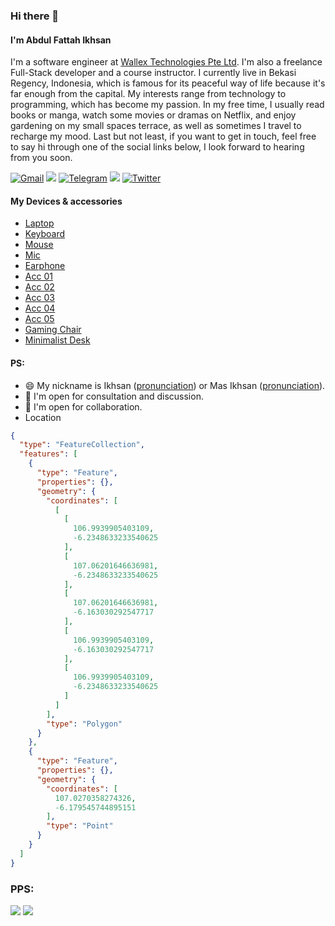 ### Hi there 👋

#### I'm Abdul Fattah Ikhsan

I'm a software engineer at [Wallex Technologies Pte Ltd](https://www.wallex.asia/). I'm also a freelance Full-Stack developer and a course instructor. I currently live in Bekasi Regency, Indonesia, which is famous for its peaceful way of life because it's far enough from the capital. My interests range from technology to programming, which has become my passion. In my free time, I usually read books or manga, watch some movies or dramas on Netflix, and enjoy gardening on my small spaces terrace, as well as sometimes I travel to recharge my mood. Last but not least, if you want to get in touch, feel free to say hi through one of the social links below, I look forward to hearing from you soon.

[![Gmail](https://img.shields.io/static/v1?style=flat-square&message=Gmail&color=EA4335&logo=Gmail&logoColor=FFFFFF&label=)](mailto:jm5vsisll@mozmail.com?subject=Hi%20there)
[![](https://img.shields.io/badge/linkedin-%230077B5.svg?style=flat-square&logo=linkedin)](https://www.linkedin.com/in/abdul-fattah-ikhsan/)
[![Telegram](https://img.shields.io/static/v1?style=flat-square&message=Telegram&color=26A5E4&logo=Telegram&logoColor=FFFFFF&label=)](https://t.me/ikhsaan)
[![](https://img.shields.io/badge/Instagram-E4405F?style=flat-square&logo=instagram&logoColor=white)](https://www.instagram.com/ikhsan_dev/)
[![Twitter](https://img.shields.io/static/v1?style=flat-square&message=Twitter&color=1DA1F2&logo=Twitter&logoColor=FFFFFF&label=)](https://twitter.com/abdfattahikhsan/)

#### My Devices & accessories
- [Laptop](https://tokopedia.link/s1BMNwSNOvb)
- [Keyboard](https://tokopedia.link/omRICv5NOvb) 
- [Mouse](https://tokopedia.link/VA2Cx6nOOvb)
- [Mic](https://tokopedia.link/PLZSeExOOvb)
- [Earphone](https://tokopedia.link/MZoHuxHOOvb)
- [Acc 01](https://tokopedia.link/vQFIkb3OOvb)
- [Acc 02](https://tokopedia.link/OcIxB6lPOvb)
- [Acc 03]( https://tokopedia.link/rZlN50APOvb)
- [Acc 04](https://tokopedia.link/ZuYM04eQOvb) 
- [Acc 05](https://tokopedia.link/Keu0gP0POvb)
- [Gaming Chair](https://tokopedia.link/JvNj06oQOvb)
- [Minimalist Desk](https://tokopedia.link/OWjWM1vQOvb) 

#### PS:
- 😄 My nickname is Ikhsan ([pronunciation](https://translate.google.com/?sl=id&tl=en&text=Ihsan&op=translate)) or Mas Ikhsan ([pronunciation](https://translate.google.com/?sl=id&tl=en&text=Mas%20Ihsan&op=translate)).
- 💬 I'm open for consultation and discussion.
- 👯 I'm open for collaboration.
- Location

```geojson
{
  "type": "FeatureCollection",
  "features": [
    {
      "type": "Feature",
      "properties": {},
      "geometry": {
        "coordinates": [
          [
            [
              106.9939905403109,
              -6.2348633233540625
            ],
            [
              107.06201646636981,
              -6.2348633233540625
            ],
            [
              107.06201646636981,
              -6.163030292547717
            ],
            [
              106.9939905403109,
              -6.163030292547717
            ],
            [
              106.9939905403109,
              -6.2348633233540625
            ]
          ]
        ],
        "type": "Polygon"
      }
    },
    {
      "type": "Feature",
      "properties": {},
      "geometry": {
        "coordinates": [
          107.0270358274326,
          -6.179545744895151
        ],
        "type": "Point"
      }
    }
  ]
}
```

### PPS:

[![](https://img.shields.io/badge/Medium-12100E?style=for-the-badge&logo=medium&logoColor=000000&color=FFFFFF)](https://medium.com/@abdfattahikhsan)
[![](https://img.shields.io/static/v1?style=for-the-badge&message=Website&color=FF4088&logo=Hugo&logoColor=FFFFFF&label=)](https://ikhsan.dev)

<!--
**ikhsanalatsary/ikhsanalatsary** is a ✨ _special_ ✨ repository because its `README.md` (this file) appears on your GitHub profile.

Here are some ideas to get you started:

- 🔭 I’m currently working on ...
- 🌱 I’m currently learning ...
- 👯 I’m looking to collaborate on ...
- 🤔 I’m looking for help with ...
- 💬 Ask me about ...
- 📫 How to reach me: ...
- 😄 Pronouns: ...
- ⚡ Fun fact: ...
-->

<!-- <img src="https://github-readme-stats.vercel.app/api/top-langs?username=ikhsanalatsary&show_icons=true&count_private=true&langs_count=10&layout=compact&exclude_repo=react-boilerplate,pelajaran-dasar-agama-islam,belajar-git,try-react,isyana"/> -->

<!-- <img src="https://github-readme-stats.vercel.app/api?username=ikhsanalatsary&show_icons=true&count_private=true"/> -->
